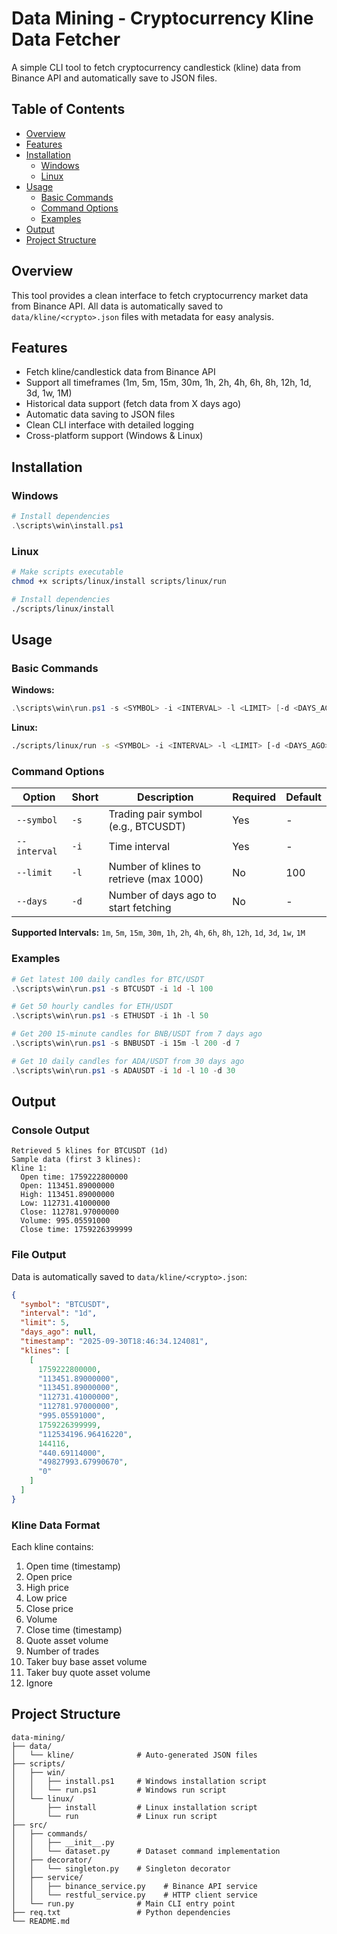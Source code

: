 # Data Mining - Cryptocurrency Kline Data Fetcher

A simple CLI tool to fetch cryptocurrency candlestick (kline) data from Binance API and automatically save to JSON files.

## Table of Contents

- [Overview](#overview)
- [Features](#features)
- [Installation](#installation)
  - [Windows](#windows)
  - [Linux](#linux)
- [Usage](#usage)
  - [Basic Commands](#basic-commands)
  - [Command Options](#command-options)
  - [Examples](#examples)
- [Output](#output)
- [Project Structure](#project-structure)

## Overview

This tool provides a clean interface to fetch cryptocurrency market data from Binance API. All data is automatically saved to `data/kline/<crypto>.json` files with metadata for easy analysis.

## Features

- Fetch kline/candlestick data from Binance API
- Support all timeframes (1m, 5m, 15m, 30m, 1h, 2h, 4h, 6h, 8h, 12h, 1d, 3d, 1w, 1M)
- Historical data support (fetch data from X days ago)
- Automatic data saving to JSON files
- Clean CLI interface with detailed logging
- Cross-platform support (Windows & Linux)

## Installation

### Windows

```powershell
# Install dependencies
.\scripts\win\install.ps1
```

### Linux

```bash
# Make scripts executable
chmod +x scripts/linux/install scripts/linux/run

# Install dependencies
./scripts/linux/install
```

## Usage

### Basic Commands

**Windows:**

```powershell
.\scripts\win\run.ps1 -s <SYMBOL> -i <INTERVAL> -l <LIMIT> [-d <DAYS_AGO>]
```

**Linux:**

```bash
./scripts/linux/run -s <SYMBOL> -i <INTERVAL> -l <LIMIT> [-d <DAYS_AGO>]
```

### Command Options

| Option       | Short | Description                             | Required | Default |
| ------------ | ----- | --------------------------------------- | -------- | ------- |
| `--symbol`   | `-s`  | Trading pair symbol (e.g., BTCUSDT)     | Yes      | -       |
| `--interval` | `-i`  | Time interval                           | Yes      | -       |
| `--limit`    | `-l`  | Number of klines to retrieve (max 1000) | No       | 100     |
| `--days`     | `-d`  | Number of days ago to start fetching    | No       | -       |

**Supported Intervals:**
`1m`, `5m`, `15m`, `30m`, `1h`, `2h`, `4h`, `6h`, `8h`, `12h`, `1d`, `3d`, `1w`, `1M`

### Examples

```powershell
# Get latest 100 daily candles for BTC/USDT
.\scripts\win\run.ps1 -s BTCUSDT -i 1d -l 100

# Get 50 hourly candles for ETH/USDT
.\scripts\win\run.ps1 -s ETHUSDT -i 1h -l 50

# Get 200 15-minute candles for BNB/USDT from 7 days ago
.\scripts\win\run.ps1 -s BNBUSDT -i 15m -l 200 -d 7

# Get 10 daily candles for ADA/USDT from 30 days ago
.\scripts\win\run.ps1 -s ADAUSDT -i 1d -l 10 -d 30
```

## Output

### Console Output

```
Retrieved 5 klines for BTCUSDT (1d)
Sample data (first 3 klines):
Kline 1:
  Open time: 1759222800000
  Open: 113451.89000000
  High: 113451.89000000
  Low: 112731.41000000
  Close: 112781.97000000
  Volume: 995.05591000
  Close time: 1759226399999
```

### File Output

Data is automatically saved to `data/kline/<crypto>.json`:

```json
{
  "symbol": "BTCUSDT",
  "interval": "1d",
  "limit": 5,
  "days_ago": null,
  "timestamp": "2025-09-30T18:46:34.124081",
  "klines": [
    [
      1759222800000,
      "113451.89000000",
      "113451.89000000",
      "112731.41000000",
      "112781.97000000",
      "995.05591000",
      1759226399999,
      "112534196.96416220",
      144116,
      "440.69114000",
      "49827993.67990670",
      "0"
    ]
  ]
}
```

### Kline Data Format

Each kline contains:

1. Open time (timestamp)
2. Open price
3. High price
4. Low price
5. Close price
6. Volume
7. Close time (timestamp)
8. Quote asset volume
9. Number of trades
10. Taker buy base asset volume
11. Taker buy quote asset volume
12. Ignore

## Project Structure

```
data-mining/
├── data/
│   └── kline/              # Auto-generated JSON files
├── scripts/
│   ├── win/
│   │   ├── install.ps1     # Windows installation script
│   │   └── run.ps1         # Windows run script
│   └── linux/
│       ├── install         # Linux installation script
│       └── run             # Linux run script
├── src/
│   ├── commands/
│   │   ├── __init__.py
│   │   └── dataset.py      # Dataset command implementation
│   ├── decorator/
│   │   └── singleton.py    # Singleton decorator
│   ├── service/
│   │   ├── binance_service.py    # Binance API service
│   │   └── restful_service.py    # HTTP client service
│   └── run.py              # Main CLI entry point
├── req.txt                 # Python dependencies
└── README.md
```
